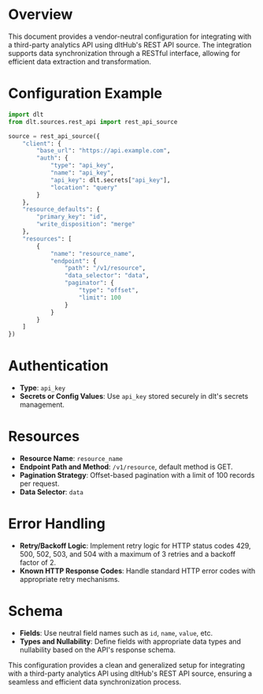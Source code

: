 # Overview

This document provides a vendor-neutral configuration for integrating with a third-party analytics API using dltHub's REST API source. The integration supports data synchronization through a RESTful interface, allowing for efficient data extraction and transformation.

# Configuration Example

```python
import dlt
from dlt.sources.rest_api import rest_api_source

source = rest_api_source({
    "client": {
        "base_url": "https://api.example.com",
        "auth": {
            "type": "api_key",
            "name": "api_key",
            "api_key": dlt.secrets["api_key"],
            "location": "query"
        }
    },
    "resource_defaults": {
        "primary_key": "id",
        "write_disposition": "merge"
    },
    "resources": [
        {
            "name": "resource_name",
            "endpoint": {
                "path": "/v1/resource",
                "data_selector": "data",
                "paginator": {
                    "type": "offset",
                    "limit": 100
                }
            }
        }
    ]
})
```

# Authentication

- **Type**: `api_key`
- **Secrets or Config Values**: Use `api_key` stored securely in dlt's secrets management.

# Resources

- **Resource Name**: `resource_name`
- **Endpoint Path and Method**: `/v1/resource`, default method is GET.
- **Pagination Strategy**: Offset-based pagination with a limit of 100 records per request.
- **Data Selector**: `data`

# Error Handling

- **Retry/Backoff Logic**: Implement retry logic for HTTP status codes 429, 500, 502, 503, and 504 with a maximum of 3 retries and a backoff factor of 2.
- **Known HTTP Response Codes**: Handle standard HTTP error codes with appropriate retry mechanisms.

# Schema

- **Fields**: Use neutral field names such as `id`, `name`, `value`, etc.
- **Types and Nullability**: Define fields with appropriate data types and nullability based on the API's response schema.

This configuration provides a clean and generalized setup for integrating with a third-party analytics API using dltHub's REST API source, ensuring a seamless and efficient data synchronization process.